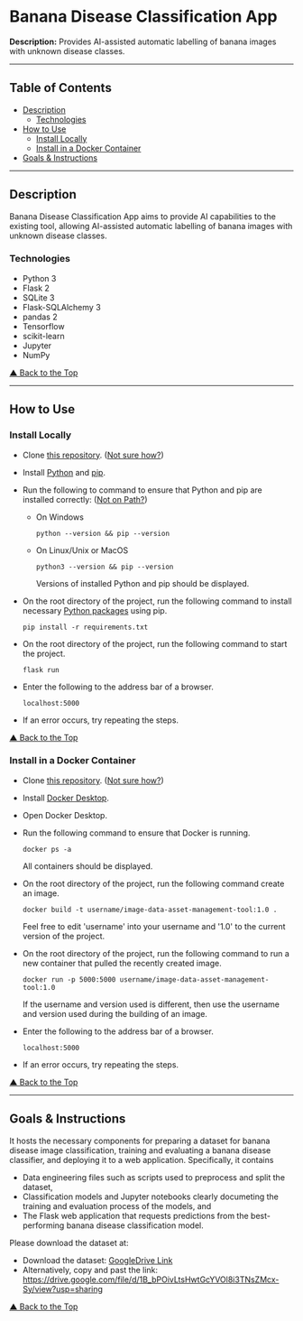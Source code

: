 # Banana Disease Classification App
**Description:** Provides AI-assisted automatic labelling of banana images with unknown disease classes.

---

## Table of Contents
- [Description](#description)
    - [Technologies](#technologies) 
- [How to Use](#how-to-use)
    - [Install Locally](#install-locally)
    - [Install in a Docker Container](#install-in-a-docker-container)
- [Goals & Instructions](#goals--instructions)

---

## Description
Banana Disease Classification App aims to provide AI capabilities to the existing tool, allowing AI-assisted automatic labelling of banana images with unknown disease classes.

### Technologies
- Python 3
- Flask 2
- SQLite 3
- Flask-SQLAlchemy 3
- pandas 2
- Tensorflow
- scikit-learn
- Jupyter
- NumPy

[&#9650; Back to the Top](#banana-disease-classification-app)

---

## How to Use

### Install Locally
- Clone [this repository](https://github.com/Deep-Computer-Vision/image-data-asset-management-tool-deep-computer-vision-team). ([Not sure how?](https://docs.github.com/en/repositories/creating-and-managing-repositories/cloning-a-repository))

- Install [Python](https://www.python.org/downloads/) and [pip](https://pip.pypa.io/en/latest/installation/#installation).

- Run the following to command to ensure that Python and pip are installed correctly: ([Not on Path?](https://realpython.com/add-python-to-path/))
    - On Windows
        ```
        python --version && pip --version
        ```
    - On Linux/Unix or MacOS
        ```
        python3 --version && pip --version
        ```
        Versions of installed Python and pip should be displayed.

- On the root directory of the project, run the following command to install necessary [Python packages](https://github.com/Deep-Computer-Vision/image-data-asset-management-tool-deep-computer-vision-team/blob/main/requirements.txt) using pip.
    ```
    pip install -r requirements.txt
    ```

- On the root directory of the project, run the following command to start the project.
    ```
    flask run
    ```

- Enter the following to the address bar of a browser.
    ```
    localhost:5000
    ```

- If an error occurs, try repeating the steps.

[&#9650; Back to the Top](#banana-disease-classification-app)

### Install in a Docker Container

- Clone [this repository](https://github.com/Deep-Computer-Vision/image-data-asset-management-tool-deep-computer-vision-team). ([Not sure how?](https://docs.github.com/en/repositories/creating-and-managing-repositories/cloning-a-repository))

- Install [Docker Desktop](https://docs.docker.com/engine/install/#desktop).

- Open Docker Desktop.

- Run the following command to ensure that Docker is running.
    ```
    docker ps -a
    ```
    All containers should be displayed.

- On the root directory of the project, run the following command create an image.
    ```
    docker build -t username/image-data-asset-management-tool:1.0 .
    ```
    Feel free to edit 'username' into your username and '1.0' to the current version of the project.

- On the root directory of the project, run the following command to run a new container that pulled the recently created image.
    ```
    docker run -p 5000:5000 username/image-data-asset-management-tool:1.0
    ```
    If the username and version used is different, then use the username and version used during the building of an image.

- Enter the following to the address bar of a browser.
    ```
    localhost:5000
    ```

- If an error occurs, try repeating the steps.

[&#9650; Back to the Top](#banana-disease-classification-app)

---

## Goals & Instructions

It hosts the necessary components for preparing a dataset for banana disease image classification, training and evaluating a banana disease classifier, and deploying it to a web application. Specifically, it contains
  - Data engineering files such as scripts used to preprocess and split the dataset,
  - Classification models and Jupyter notebooks clearly documeting the training and evaluation process of the models, and
  - The Flask web application that requests predictions from the best-performing banana disease classification model.

Please download the dataset at: 
- Download the dataset: [GoogleDrive Link](https://drive.google.com/file/d/1B_bPOivLtsHwtGcYVOl8i3TNsZMcx-Sy/view?usp=sharing) 
- Alternatively, copy and past the link: https://drive.google.com/file/d/1B_bPOivLtsHwtGcYVOl8i3TNsZMcx-Sy/view?usp=sharing

[&#9650; Back to the Top](#banana-disease-classification-app)